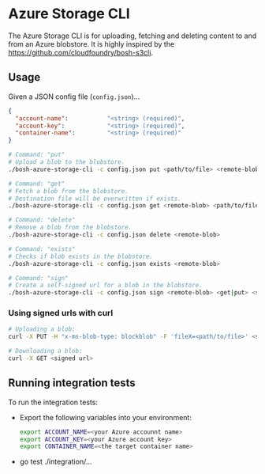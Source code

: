 # Azure Storage CLI

The Azure Storage CLI is for uploading, fetching and deleting content to and from an Azure blobstore.
It is highly inspired by the https://github.com/cloudfoundry/bosh-s3cli.

## Usage

Given a JSON config file (`config.json`)...

``` json
{
  "account-name":           "<string> (required)",
  "account-key":            "<string> (required)",
  "container-name":         "<string> (required)"
}
```

``` bash
# Command: "put"
# Upload a blob to the blobstore.
./bosh-azure-storage-cli -c config.json put <path/to/file> <remote-blob> 

# Command: "get"
# Fetch a blob from the blobstore.
# Destination file will be overwritten if exists.
./bosh-azure-storage-cli -c config.json get <remote-blob> <path/to/file>

# Command: "delete"
# Remove a blob from the blobstore.
./bosh-azure-storage-cli -c config.json delete <remote-blob>

# Command: "exists"
# Checks if blob exists in the blobstore.
./bosh-azure-storage-cli -c config.json exists <remote-blob>

# Command: "sign"
# Create a self-signed url for a blob in the blobstore.
./bosh-azure-storage-cli -c config.json sign <remote-blob> <get|put> <seconds-to-expiration>
```

### Using signed urls with curl
``` bash
# Uploading a blob:
curl -X PUT -H "x-ms-blob-type: blockblob" -F 'fileX=<path/to/file>' <signed url>

# Downloading a blob:
curl -X GET <signed url>
```

## Running integration tests

To run the integration tests:
- Export the following variables into your environment:
  ``` bash
  export ACCOUNT_NAME=<your Azure accounnt name>
  export ACCOUNT_KEY=<your Azure account key>
  export CONTAINER_NAME=<the target container name>
  ```
- go test ./integration/...